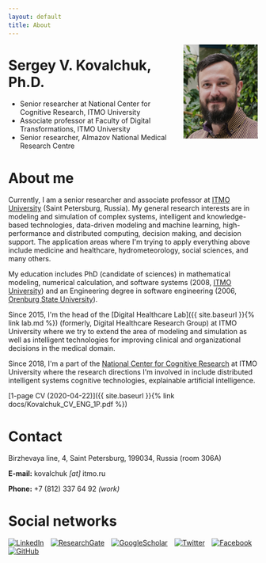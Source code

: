 ```yaml
---
layout: default
title: About
---
```


<img src="/images/me.png" alt="Me" width="150" style="float: right; margin-left: 10px" />
<!-- <img src="/images/itmo.jpg" alt="ITMO" width="150" style="float: right;" /> -->

# Sergey V. Kovalchuk, Ph.D.

- Senior researcher at National Center for Cognitive Research, ITMO University
- Associate professor at Faculty of Digital Transformations, ITMO University
- Senior researcher, Almazov National Medical Research Centre

# About me

Currently, I am a senior researcher and associate professor at [ITMO University](https://en.itmo.ru/) (Saint Petersburg, Russia). My general research interests are in modeling and simulation of complex systems, intelligent and knowledge-based technologies, data-driven modeling and machine learning, high-performance and distributed computing, decision making, and decision support. The application areas where I'm trying to apply everything above include medicine and healthcare, hydrometeorology, social sciences, and many others.

My education includes PhD (candidate of sciences) in mathematical modeling, numerical calculation, and software systems (2008, [ITMO University](https://en.itmo.ru/)) and an Engineering degree in software engineering (2006, [Orenburg State University](http://osu.ru/doc/666)). 

Since 2015, I'm the head of the [Digital Healthcare Lab]({{ site.baseurl }}{% link lab.md %}) (formerly, Digital Healthcare Research Group) at ITMO University where we try to extend the area of modeling and simulation as well as intelligent technologies for improving clinical and organizational decisions in the medical domain. 

Since 2018, I'm a part of the [National Center for Cognitive Research](https://actcognitive.org/) at ITMO University where the research directions I'm involved in include distributed intelligent systems cognitive technologies, explainable artificial intelligence. 

[1-page CV (2020-04-22)]({{ site.baseurl }}{% link docs/Kovalchuk_CV_ENG_1P.pdf %})

# Contact

Birzhevaya line, 4, Saint Petersburg, 199034, Russia (room 306A)

**E-mail:** kovalchuk *[at]* itmo.ru

**Phone:** +7 (812) 337 64 92 *(work)*

# Social networks

<a href="https://ru.linkedin.com/in/sergeykovalchuk" title="LinkedIn" style="margin-right: 10px"><img src="https://cdn.jsdelivr.net/npm/simple-icons@5.19.0/icons/linkedin.svg" alt="LinkedIn" width="30"/></a>
<a href="http://www.researchgate.net/profile/Sergey_Kovalchuk2" title="ResearchGate" style="margin-right: 10px"><img src="https://cdn.jsdelivr.net/npm/simple-icons@5.19.0/icons/researchgate.svg" title="ResearchGate" width="30"/></a>
<a href="https://scholar.google.com/citations?user=P1ruBPYAAAAJ" title="GoogleScholar" style="margin-right: 10px"><img src="https://cdn.jsdelivr.net/npm/simple-icons@5.19.0/icons/googlescholar.svg" alt="GoogleScholar" width="30"/></a>
<a href="https://twitter.com/iterater" title="Twitter" style="margin-right: 10px"><img src="https://cdn.jsdelivr.net/npm/simple-icons@5.19.0/icons/twitter.svg" alt="Twitter" width="30"/></a>
<a href="https://www.facebook.com/iterater" title="Facebook" style="margin-right: 10px"><img src="https://cdn.jsdelivr.net/npm/simple-icons@5.19.0/icons/facebook.svg" alt="Facebook" width="30"/></a>
<a href="https://github.com/iterater" title="GitHub" style="margin-right: 10px"><img src="https://cdn.jsdelivr.net/npm/simple-icons@5.19.0/icons/github.svg" alt="GitHub" width="30"/></a>
